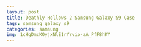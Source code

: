 ```yaml
---
layout: post
title: Deathly Hollows 2 Samsung Galaxy S9 Case
tags: samsung galaxy s9
categories: samsung
img: 1cHgDmcKOyjxNlE1rYrvio-aA_PfF8hKY
---
```

